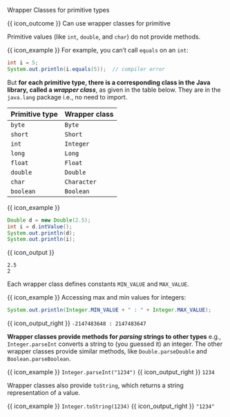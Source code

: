<span id="title">Wrapper Classes for primitive types</span>

<span id="prereqs"></span>

<span id="outcomes">{{ icon_outcome }} Can use wrapper classes for primitive</span>

<div id="body">

Primitive values (like `int`, `double`, and `char`) do not provide methods.

<box>

{{ icon_example }} For example, you can’t call `equals` on an `int`:

```java
int i = 5;
System.out.println(i.equals(5));  // compiler error
```
</box>

But **for each primitive type, there is a corresponding class in the Java library, called a _wrapper class_**, as given in the table below. They are in the `java.lang` package i.e., no need to import.

Primitive type | Wrapper class
---------------|-------------
`byte`         | `Byte`
`short`        | `Short`
`int`          | `Integer`
`long`         | `Long`
`float`        | `Float`
`double`       | `Double`
`char`         | `Character`
`boolean`      | `Boolean`

<box>

{{ icon_example }}

```java
Double d = new Double(2.5);
int i = d.intValue();
System.out.println(d);
System.out.println(i);
```
{{ icon_output }}
```
2.5
2
```

</box>

Each wrapper class defines constants `MIN_VALUE` and `MAX_VALUE`.

<box>

{{ icon_example }} Accessing max and min values for integers:

```java
System.out.println(Integer.MIN_VALUE + " : " + Integer.MAX_VALUE);
```
{{ icon_output_right }} `-2147483648 : 2147483647`

</box>


**Wrapper classes provide methods for <tooltip content="In this context, parse means something like “read and translate”">_parsing_</tooltip> strings to other types** e.g., `Integer.parseInt` converts a string to (you guessed it) an integer. The other wrapper classes provide similar methods, like `Double.parseDouble` and `Boolean.parseBoolean`.

{{ icon_example }} `Integer.parseInt("1234")` {{ icon_output_right }} `1234`

Wrapper classes also provide `toString`, which returns a string representation of a value.

{{ icon_example }} `Integer.toString(1234)` {{ icon_output_right }} `"1234"`


</div>

<div id="extras">
  <include src="exercisesPanel.md" boilerplate />
</div>
